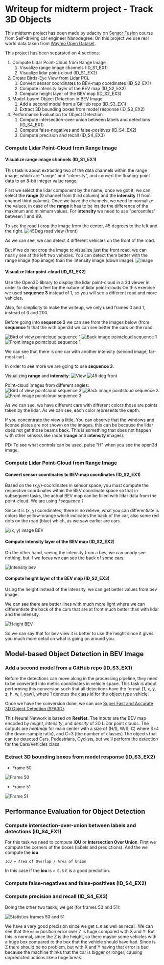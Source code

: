 # Writeup for midterm project - Track 3D Objects
This midterm project has been made by udacity on [Sensor Fusion](https://learn.udacity.com/nanodegrees/nd0013/parts/cd2690) course from Self-driving car engineer Nanodegree.
On this project we use real world data taken from [Waymo Open Dataset](https://console.cloud.google.com/storage/browser/waymo_open_dataset_v_1_2_0_individual_files).

This project has been separated on 4 sections:
1. Compute Lidar Point-Cloud from Range Image
   1. Visualize range image channels (ID_S1_EX1)
   2. Visualize lidar point-cloud (ID_S1_EX2)
2. Create Birds-Eye View from Lidar PCL
   1. Convert sensor coordinates to BEV-map coordinates (ID_S2_EX1)
   2. Compute intensity layer of the BEV map (ID_S2_EX2)
   3. Compute height layer of the BEV map (ID_S2_EX3)
3. Model-based Object Detection in BEV Image
   1. Add a second model from a GitHub repo (ID_S3_EX1)
   2. Extract 3D bounding boxes from model response (ID_S3_EX2)
4. Performance Evaluation for Object Detection
   1. Compute intersection-over-union between labels and detections (ID_S4_EX1)
   2. Compute false-negatives and false-positives (ID_S4_EX2)
   3. Compute precision and recall (ID_S4_EX3)

### Compute Lidar Point-Cloud from Range Image
#### Visualize range image channels (ID_S1_EX1)
This task is about extracting two of the data channels within the range image, which are "range" and "intensity", and convert the floating-point data to an 8-bit integer value range.

First we select the lidar component by the name, once we got it, we can select the **range** (0 channel from third column) and the **intensity** (1 from channel third column). Once we have the channels, we need to normalize the values, in case of the **range** it has to be inside the difference of the maximum and minimum values. For **intensity** we need to use "percentiles" between 1 and 99.

To see the road I crop the image from the center, 45 degrees to the left and the right.
![45Deg road view (front)](./img/midterm%20project/ID_S1_EX1-crop.png)

As we can see, we can detect 4 different vehicles on the front of the road.

But if we do not crop the image to visualize just the front road, we can nearly see at the left two vehicles. You can detect them better with the range image (top image) than the intensity image (down image).
![image](./img/midterm%20project/ID_S1_EX1.png)

#### Visualize lidar point-cloud (ID_S1_EX2)
Use the Open3D library to display the lidar point-cloud in a 3d viewer in order to develop a feel for the nature of lidar point-clouds
On this exercise we used **sequence 3** instead of 1, so you will see a different road and more vehicles.

Also, for simplicity to make the writeup, we only used frames 0 and 1, instead of 0 and 200.

Before going into **sequence 3** we can see from the images below (from **sequence 1**) that the with open3d we can see better the cars on the road.

![Bird of view pointcloud sequence 1](./img/midterm%20project/ID_S1_EX2-seq1.png)
![Back image pointcloud sequence 1](./img/midterm%20project/ID_S1_EX2-zoom-seq1-back.png)
![Front image pointcloud sequence 1](./img/midterm%20project/ID_S1_EX2-zoom-seq1-front.png)

We can see that there is one car with another intensity (second image, far-most car).

In order to see more we are going to use **sequence 3**.

Visualizing **range** and **intensity**:
![View](./img/midterm%20project/ID_S1_EX1-seq3.png)
![45 deg front](./img/midterm%20project/ID_S1_EX1-seq3-crop.png)

Point-cloud images from different angles:
![Bird of view pointcloud sequence 3](./img/midterm%20project/ID_S1_EX2-seq3.png)
![Back image pointcloud sequence 3](./img/midterm%20project/ID_S1_EX2-zoom-seq3-back.png)
![Front image pointcloud sequence 3](./img/midterm%20project/ID_S1_EX2-zoom-seq3-izq.png)

As we can see, we have different cars with different colors those are points taken by the lidar. As we can see, each color represents the depth.

If you concentrate the view a little, You can observe that the windows and license plates are not shown on the images, this can be because the lidar does not get those beams back. This is something that does not happen with other sensors like radar (**range** and **intensity** images).

PD: To see what controls can be used, pulse "H" when you see the open3d image.

### Compute Lidar Point-Cloud from Range Image
#### Convert sensor coordinates to BEV-map coordinates (ID_S2_EX1)
Based on the (x,y)-coordinates in sensor space, you must compute the respective coordinates within the BEV coordinate space so that in subsequent tasks, the actual BEV map can be filled with lidar data from the point-cloud. We are using **sequence 1*

Since it is (x, y) coordinates, there is no relieve, what you can differentiate is colors like yellow-orange which indicates the back of the car, also some red dots on the road (blue) which, as we saw earlier are cars.

![(x, y) image BEV](./img/midterm%20project/ID_S2_EX1-2-3-seq1.png)

#### Compute intensity layer of the BEV map (ID_S2_EX2)
On the other hand, seeing the intensity from a bev, we can nearly see nothing, but if we focus we can see the back of some cars.

![Intensity bev](./img/midterm%20project/ID_S2_EX1-2-3-seq1-intensity.png)

#### Compute height layer of the BEV map (ID_S2_EX3)
Using the height instead of the intensity, we can get better values from bev image.

We can see there are better lines with much more light where we can differentiate the back of the cars that are at front much better than with lidar and the intensity.

![Height BEV](./img/midterm%20project/ID_S2_EX1-2-3-seq1-height.png)

So we can say that for bev view it is better to use the height since it gives you much more detail on what is going on around you.

## Model-based Object Detection in BEV Image
### Add a second model from a GitHub repo (ID_S3_EX1)
Before the detections can move along in the processing pipeline, they need to be converted into metric coordinates in vehicle space. This task is about performing this conversion such that all detections have the format [1, x, y, z, h, w, l, yaw], where 1 denotes the class id for the object type vehicle.

Once we have the conversion done, we can use [Super Fast and Accurate 3D Object Detection (SFA3D)](https://github.com/maudzung/SFA3D).

This Neural Network is based on **ResNet**.
The inputs are the BEV map encoded by _height_, _intensity_, and _density_ of 3D LiDar point clouds.
The outputs are _heatmap_ for main center with a size of (H/S, W/S, C) where S=4 (the down-sample ratio), and C=3 (the number of classes)
The objects that can be detected Cars, Pedestrians, Cyclists, but we'll perform the detection for the Cars/Vehicles class

### Extract 3D bounding boxes from model response (ID_S3_EX2)
- Frame 50

![Frame 50](./img/midterm%20project/ID_S3_EX1-2-seq1-labels-vs-detectionspng-frame50.png)

- Frame 51

![Frame 51](./img/midterm%20project/ID_S3_EX1-2-seq1-labels-vs-detectionspng-frame51.png)

## Performance Evaluation for Object Detection
### Compute intersection-over-union between labels and detections (ID_S4_EX1)
For this task we need to compute **IOU** or **Intersection Over Union**. First we compute the corners of the boxes (labels and predictions). And the we compute the **iou**.

```IoU = Area of Overlap / Area of Union```

In this case if the **iou** is `> 0.5` it is a good prediction.

### Compute false-negatives and false-positives (ID_S4_EX2)
### Compute precision and recall (ID_S4_EX3)

Doing the other two tasks, we get (for frames 50 and 51):

![Statistics frames 50 and 51](./img/midterm%20project/ID_S4_EX1-2-seq1.png)

We have a very good precision since we get ``1.0`` as well as recall.
We can see that the ``mean`` position error over Z is huge compared with X and Y. But this is normal, since the Z is the height, so there maybe some vehicles with a huge box compared to the box that the vehicle should have had.
Since is Z there should be no problem, but with X and Y having that error is bad because the machine thinks that the car is bigger or longer, causing unpredicted actions like a huge break.
